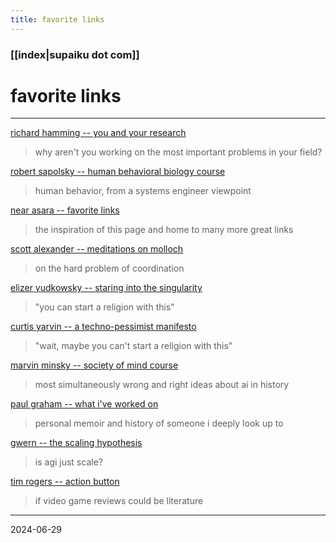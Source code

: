 ```yaml
---
title: favorite links
---
```


### [[index|supaiku dot com]]

# favorite links

---

[richard hamming -- you and your research](https://gwern.net/doc/science/1986-hamming)
>why aren't you working on the most important problems in your field?

[robert sapolsky -- human behavioral biology course](https://www.youtube.com/watch?v=nnnigh9g6fa&list=pl848f2368c90ddc3d)
>human behavior, from a systems engineer viewpoint

[near asara -- favorite links](https://near.blog/my-favorite-links/)
>the inspiration of this page and home to many more great links

[scott alexander -- meditations on molloch](https://slatestarcodex.com/2014/07/30/meditations-on-moloch/)
>on the hard problem of coordination

[elizer yudkowsky -- staring into the singularity](https://slatestarcodex.com/2014/07/30/meditations-on-moloch/)
>"you can start a religion with this"

[curtis yarvin --  a techno-pessimist manifesto](https://graymirror.substack.com/p/a-techno-pessimist-manifesto)
>"wait, maybe you can't start a religion with this"

[marvin minsky -- society of mind course](https://www.youtube.com/watch?v=-pb3z2w9gdg&list=plul4u3cngp61e-vncdv0w5xpsibynjdku)
>most simultaneously wrong and right ideas about ai in history

[paul graham -- what i've worked on](https://paulgraham.com/worked.html)
>personal memoir and history of someone i deeply look up to

[gwern -- the scaling hypothesis](https://gwern.net/scaling-hypothesis)
>is agi just scale?

[tim rogers -- action button](https://www.youtube.com/channel/ucjksojlpgck6bmosqxpj5xq)
> if video game reviews could be literature


---

2024-06-29

